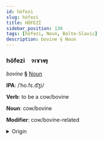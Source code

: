 ```yaml
---
id: höfezi
slug: höfezi
title: HÖFEZİ
sidebar_position: 130
tags: [höfezi, Noun, Balto-Slavic]
description: bovine § Noun
---
```


### höfezi&emsp;<span kind="abugida">ɂıɤɿⱴɟ</span>

*bovine* **§** [Noun](../../tags/Noun)

**IPA**: /ˈho.fɛ.d͡ʒi/

**Verb**: to be a cow/bovine

**Noun**: cow/bovine

**Modifier**: cow/bovine-related

<details>
    <summary>Origin</summary>
    Slovak hovädzí /ˈɦɔvɛd͡ziː/<br/>
    <em>Balto-Slavic Language Family</em>
</details>